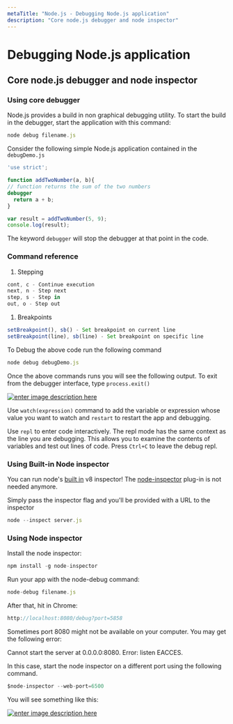 ```yaml
---
metaTitle: "Node.js - Debugging Node.js application"
description: "Core node.js debugger and node inspector"
---
```


# Debugging Node.js application



## Core node.js debugger and node inspector


### Using core debugger

Node.js provides a build in non graphical debugging utility. To start the build in the debugger, start the application with this command:

```js
node debug filename.js

```

Consider the following simple Node.js application contained in the `debugDemo.js`

```js
'use strict';

function addTwoNumber(a, b){
// function returns the sum of the two numbers
debugger
  return a + b;
}

var result = addTwoNumber(5, 9);
console.log(result);

```

The keyword `debugger` will stop the debugger at that point in the code.

### Command reference

1. Stepping

```js
cont, c - Continue execution
next, n - Step next
step, s - Step in
out, o - Step out

```


1. Breakpoints

```js
setBreakpoint(), sb() - Set breakpoint on current line
setBreakpoint(line), sb(line) - Set breakpoint on specific line

```

To Debug the above code run the following command

```js
node debug debugDemo.js

```

Once the above commands runs you will see the following output. To exit from the debugger interface, type `process.exit()`

[<img src="https://i.stack.imgur.com/XSJMF.png" alt="enter image description here" />](https://i.stack.imgur.com/XSJMF.png)

Use `watch(expression)` command to add the variable or expression whose value you want to watch and `restart` to restart the app and debugging.

Use `repl` to enter code interactively. The repl mode has the same context as the line you are debugging. This allows you to examine the contents of variables and test out lines of code. Press `Ctrl+C` to leave the debug repl.

### Using Built-in Node inspector

You can run node's [built in](https://nodejs.org/api/debugger.html#debugger_v8_inspector_integration_for_node_js) v8 inspector! The [node-inspector](https://github.com/node-inspector/node-inspector) plug-in is not needed anymore.

Simply pass the inspector flag and you'll be provided with a URL to the inspector

```js
node --inspect server.js

```

### Using Node inspector

Install the node inspector:

```js
npm install -g node-inspector

```

Run your app with the node-debug command:

```js
node-debug filename.js

```

After that, hit in Chrome:

```js
http://localhost:8080/debug?port=5858

```

Sometimes port 8080 might not be available on your computer. You may get the following error:

> 
Cannot start the server at 0.0.0.0:8080. Error: listen EACCES.


In this case, start the node inspector on a different port using the following command.

```js
$node-inspector --web-port=6500

```

You will see something like this:

[<img src="https://i.stack.imgur.com/JpaL6.png" alt="enter image description here" />](https://i.stack.imgur.com/JpaL6.png)

